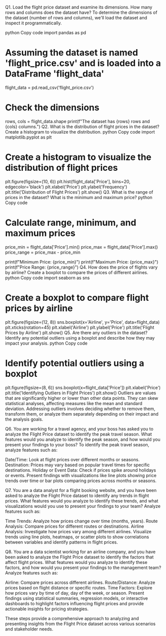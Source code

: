 Q1. Load the flight price dataset and examine its dimensions. How many rows and columns does the dataset have?
To determine the dimensions of the dataset (number of rows and columns), we'll load the dataset and inspect it programmatically.

python
Copy code
import pandas as pd

# Assuming the dataset is named 'flight_price.csv' and is loaded into a DataFrame 'flight_data'
flight_data = pd.read_csv('flight_price.csv')

# Check the dimensions
rows, cols = flight_data.shape
print(f"The dataset has {rows} rows and {cols} columns.")
Q2. What is the distribution of flight prices in the dataset? Create a histogram to visualize the distribution.
python
Copy code
import matplotlib.pyplot as plt

# Create a histogram to visualize the distribution of flight prices
plt.figure(figsize=(10, 6))
plt.hist(flight_data['Price'], bins=20, edgecolor='black')
plt.xlabel('Price')
plt.ylabel('Frequency')
plt.title('Distribution of Flight Prices')
plt.show()
Q3. What is the range of prices in the dataset? What is the minimum and maximum price?
python
Copy code
# Calculate range, minimum, and maximum prices
price_min = flight_data['Price'].min()
price_max = flight_data['Price'].max()
price_range = price_max - price_min

print(f"Minimum Price: {price_min}")
print(f"Maximum Price: {price_max}")
print(f"Price Range: {price_range}")
Q4. How does the price of flights vary by airline? Create a boxplot to compare the prices of different airlines.
python
Copy code
import seaborn as sns

# Create a boxplot to compare flight prices by airline
plt.figure(figsize=(12, 8))
sns.boxplot(x='Airline', y='Price', data=flight_data)
plt.xticks(rotation=45)
plt.xlabel('Airline')
plt.ylabel('Price')
plt.title('Flight Prices by Airline')
plt.show()
Q5. Are there any outliers in the dataset? Identify any potential outliers using a boxplot and describe how they may impact your analysis.
python
Copy code
# Identify potential outliers using a boxplot
plt.figure(figsize=(8, 6))
sns.boxplot(x=flight_data['Price'])
plt.xlabel('Price')
plt.title('Identifying Outliers in Flight Prices')
plt.show()
Outliers are values that are significantly higher or lower than other data points. They can skew statistical analyses, affecting measures like the mean and standard deviation. Addressing outliers involves deciding whether to remove them, transform them, or analyze them separately depending on their impact and the analysis goals.

Q6. You are working for a travel agency, and your boss has asked you to analyze the Flight Price dataset to identify the peak travel season. What features would you analyze to identify the peak season, and how would you present your findings to your boss?
To identify the peak travel season, analyze features such as:

Date/Time: Look at flight prices over different months or seasons.
Destination: Prices may vary based on popular travel times for specific destinations.
Holiday or Event Data: Check if prices spike around holidays or events.
Present findings with visualizations like line plots showing price trends over time or bar plots comparing prices across months or seasons.

Q7. You are a data analyst for a flight booking website, and you have been asked to analyze the Flight Price dataset to identify any trends in flight prices. What features would you analyze to identify these trends, and what visualizations would you use to present your findings to your team?
Analyze features such as:

Time Trends: Analyze how prices change over time (months, years).
Route Analysis: Compare prices for different routes or destinations.
Airline Analysis: Investigate how prices vary among different airlines.
Visualize trends using line plots, heatmaps, or scatter plots to show correlations between variables and identify patterns in flight prices.

Q8. You are a data scientist working for an airline company, and you have been asked to analyze the Flight Price dataset to identify the factors that affect flight prices. What features would you analyze to identify these factors, and how would you present your findings to the management team?
Analyze features such as:

Airline: Compare prices across different airlines.
Route/Distance: Analyze prices based on flight distance or specific routes.
Time Factors: Explore how prices vary by time of day, day of the week, or season.
Present findings using statistical summaries, regression models, or interactive dashboards to highlight factors influencing flight prices and provide actionable insights for pricing strategies.

These steps provide a comprehensive approach to analyzing and presenting insights from the Flight Price dataset across various scenarios and stakeholder needs.






